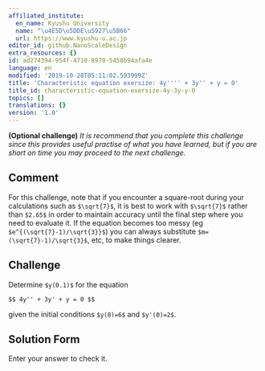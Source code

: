 ```yaml
---
affiliated_institute:
  en_name: Kyushu University
  name: "\u4E5D\u5DDE\u5927\u5B66"
  url: https://www.kyushu-u.ac.jp
editor_id: github.NanoScaleDesign
extra_resources: {}
id: ad274394-954f-4710-8970-5458b94afa4e
language: en
modified: '2019-10-28T05:11:02.593999Z'
title: 'Characteristic equation exersize: 4y'''' + 3y'' + y = 0'
title_id: characteristic-equation-exersize-4y-3y-y-0
topics: []
translations: {}
version: '1.0'
---
```


**(Optional challenge)**
*It is recommend that you complete this challenge since this provides useful practise of what you have learned, but if you are short on time you may proceed to the next challenge.*

## Comment
For this challenge, note that if you encounter a square-root during your calculations such as `$\sqrt{7}$`, it is best to work with `$\sqrt{7}$` rather than `$2.65$` in order to maintain accuracy until the final step where you need to evaluate it. If the equation becomes too messy (eg `$e^{(\sqrt{7}-1)/\sqrt{3}}$`) you can always substitute `$m=(\sqrt{7}-1)/\sqrt{3}$`, etc, to make things clearer.

## Challenge

Determine `$y(0.1)$` for the equation

`$$ 4y'' + 3y' + y = 0 $$`

given the initial conditions `$y(0)=6$` and `$y'(0)=2$`.

## Solution Form
Enter your answer to check it.
